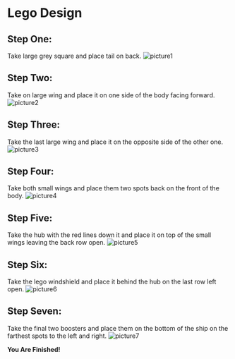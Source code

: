 # Lego Design
## **Step One:**
Take large grey square and place tail on back.
![picture1](https://github.com/RaymondRau/e235/blob/master/lego%20project.png)
## **Step Two:**
Take on large wing and place it on one side of the body facing forward.
![picture2](https://github.com/RaymondRau/e235/blob/master/lego%20project%202.png)
## **Step Three:**
Take the last large wing and place it on the opposite side of the other one.
![picture3](https://github.com/RaymondRau/e235/blob/master/lego%20project%203.png)
## **Step Four:**
Take both small wings and place them two spots back on the front of the body.
![picture4](https://github.com/RaymondRau/e235/blob/master/lego%20project%204.png)
## **Step Five:**
Take the hub with the red lines down it and place it on top of the small wings leaving the back row open.
![picture5](https://github.com/RaymondRau/e235/blob/master/lego%20project%205.png)
## **Step Six:**
Take the lego windshield and place it behind the hub on the last row left open.
![picture6](https://github.com/RaymondRau/e235/blob/master/lego%20project%206.png)
## **Step Seven:**
Take the final two boosters and place them on the bottom of the ship on the farthest spots to the left and right.
![picture7](https://github.com/RaymondRau/e235/blob/master/lego%20project%207.png)

**You Are Finished!** 

